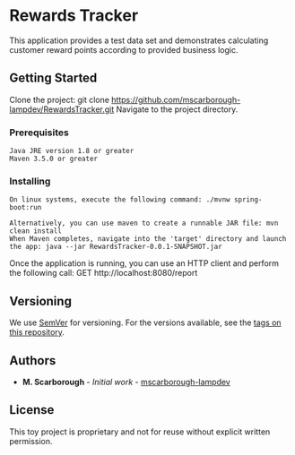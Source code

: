# Rewards Tracker

This application provides a test data set and demonstrates calculating customer reward points according to provided business logic.

## Getting Started

Clone the project: git clone https://github.com/mscarborough-lampdev/RewardsTracker.git
Navigate to the project directory.


### Prerequisites

```
Java JRE version 1.8 or greater
Maven 3.5.0 or greater
```

### Installing

```
On linux systems, execute the following command: ./mvnw spring-boot:run
```

```
Alternatively, you can use maven to create a runnable JAR file: mvn clean install
When Maven completes, navigate into the 'target' directory and launch the app: java --jar RewardsTracker-0.0.1-SNAPSHOT.jar
```

Once the application is running, you can use an HTTP client and perform the following call:
GET http://localhost:8080/report

## Versioning

We use [SemVer](http://semver.org/) for versioning. For the versions available, see the [tags on this repository](https://github.com/your/project/tags). 

## Authors

* **M. Scarborough** - *Initial work* - [mscarborough-lampdev](https://github.com/mscarborough-lampdev)

## License

This toy project is proprietary and not for reuse without explicit written permission.